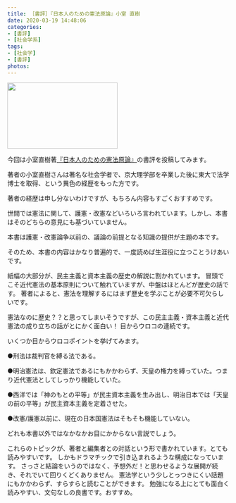 ```yaml
---
title: ［書評］『日本人のための憲法原論』小室 直樹
date: 2020-03-19 14:48:06
categories:
- [書評]
- [社会学系]
tags:
- [社会学]
- [書評]
photos:
---
```

<meta property="og:image" content="{% post_path kenpougenron %}/kenpougenron.jpg">
<meta property="og:image" content="{% post_path stockplot%}/today.png">

<meta name="twitter:card" content="summary" />
<meta name="twitter:title" content="日本人のための憲法原論" />
<meta name="twitter:description" content="今回は小室直樹著『日本人のための憲法原論』の書評を投稿してみます。著者の小室直樹さんは著名な社会学者で、京大理学部を卒業した後に東大で法学博士を取得、という異色の経歴をもった方です。著者の経歴は申し分ないわけですが、もちろん内容もすごくおすすめです。" />
<meta name="twitter:image" content="https://github.com/westvirturegate/westvirturegate.github.io/blob/source/source/_posts/kenpougenron/kenpougenron.jpg?raw=true" />

<a class="fancybox" href="https://www.amazon.co.jp/dp/4797671459/ref=cm_sw_em_r_mt_dp_U_UA1ZEbEZ6CWQ5" target="_blank">
<img src="{% post_path kenpougenron %}/kenpougenron.jpg" width="250px"  height="150px" align="center">
</a>

今回は小室直樹著[『日本人のための憲法原論』]( https://www.amazon.co.jp/dp/4797671459/ref=cm_sw_em_r_mt_dp_U_UA1ZEbEZ6CWQ5)の書評を投稿してみます。

著者の小室直樹さんは著名な社会学者で、京大理学部を卒業した後に東大で法学博士を取得、という異色の経歴をもった方です。

著者の経歴は申し分ないわけですが、もちろん内容もすごくおすすめです。

<!-- more -->

世間では憲法に関して、護憲・改憲などいろいろ言われています。しかし、本書はそのどちらの意見にも基づいていません。

本書は護憲・改憲論争以前の、議論の前提となる知識の提供が主題の本です。

そのため、本書の内容はかなり普遍的で、一度読めば生涯役に立つことうけあいです。

紙幅の大部分が、民主主義と資本主義の歴史の解説に割かれています。
冒頭でこそ近代憲法の基本原則について触れていますが、中盤はほとんどが歴史の話です。
著者によると、憲法を理解するにはまず歴史を学ぶことが必要不可欠らしいです。

憲法なのに歴史？？と思ってしまいそうですが、この民主主義・資本主義と近代憲法の成り立ちの話がとにかく面白い！
目からウロコの連続です。

いくつか目からウロコポイントを挙げてみます。

●刑法は裁判官を縛る法である。

●明治憲法は、欽定憲法であるにもかかわらず、天皇の権力を縛っていた。つまり近代憲法としてしっかり機能していた。

●西洋では「神のもとの平等」が民主資本主義を生み出し、明治日本では「天皇の前の平等」が民主資本主義を定着させた。

●改憲/護憲以前に、現在の日本国憲法はそもそも機能していない。

どれも本書以外ではなかなかお目にかからない言説でしょう。

これらのトピックが、著者と編集者との対話という形で書かれています。とても読みやすいです。
しかもドラマチックで引き込まれるような構成になっています。
さっさと結論をいうのではなく、予想外だ！と思わせるような展開が続き、それでいて回りくどくありません。
憲法学という少しとっつきにくい話題にもかかわらず、すらすらと読むことができます。
勉強になる上にとても面白く読みやすい、文句なしの良書です。おすすめ。

